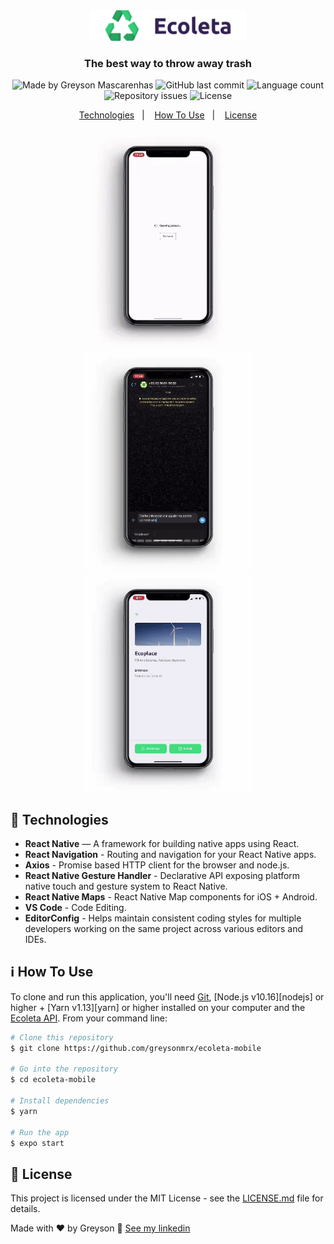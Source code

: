 <div align="center">
  <img src="./.github/logo.png" width="250px" alt="Ecoleta"/>
</div>

<h3 align="center">
  The best way to throw away trash
</h3>

<div align="center">
  <img alt="Made by Greyson Mascarenhas" src="https://img.shields.io/badge/made%20by-Greyson%20Mascarenhas-%2334CB79"/>
  <img alt="GitHub last commit" src="https://img.shields.io/github/last-commit/greysonmrx/ecoleta-mobile?color=%2334CB79">
  <img alt="Language count" src="https://img.shields.io/github/languages/count/greysonmrx/ecoleta-mobile?color=%2334CB79"/>
  <img alt="Repository issues" src="https://img.shields.io/github/issues/greysonmrx/ecoleta-mobile?color=%2334CB79">
  <img alt="License" src="https://img.shields.io/badge/license-MIT-%2334CB79"/>
</div>

<p align="center">
  <a href="#rocket-technologies">Technologies</a>&nbsp;&nbsp;&nbsp;|&nbsp;&nbsp;&nbsp;
  <a href="#information_source-how-to-use">How To Use</a>&nbsp;&nbsp;&nbsp;|&nbsp;&nbsp;&nbsp;
  <a href="#memo-license">License</a>
</p>

<p align="center">
  <img alt="Preview" width="275px" src="./.github/ecoleta-mobile1.gif"/>
  <img alt="Preview" width="275px" src="./.github/ecoleta-mobile2.gif"/>
  <img alt="Preview" width="275px" src="./.github/ecoleta-mobile3.gif"/>
</p>

## :rocket: Technologies

- **React Native** — A framework for building native apps using React.
- **React Navigation** - Routing and navigation for your React Native apps.
- **Axios** - Promise based HTTP client for the browser and node.js.
- **React Native Gesture Handler** - Declarative API exposing platform native touch and gesture system to React Native.
- **React Native Maps** - React Native Map components for iOS + Android.
- **VS Code** - Code Editing.
- **EditorConfig** - Helps maintain consistent coding styles for multiple developers working on the same project across various editors and IDEs.

## :information_source: How To Use

To clone and run this application, you'll need [Git](https://git-scm.com), [Node.js v10.16][nodejs] or higher + [Yarn v1.13][yarn] or higher installed on your computer and the [Ecoleta API](https://github.com/greysonmrx/ecoleta-backend). From your command line:

```bash
# Clone this repository
$ git clone https://github.com/greysonmrx/ecoleta-mobile

# Go into the repository
$ cd ecoleta-mobile

# Install dependencies
$ yarn

# Run the app
$ expo start
```

## :memo: License

This project is licensed under the MIT License - see the [LICENSE.md](./LICENSE.md) file for details.

Made with :hearts: by Greyson :wave: [See my linkedin](https://www.linkedin.com/in/greyson-mascarenhas-5a21ab1a2/)
